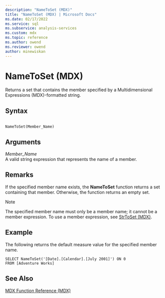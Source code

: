 ```yaml
---
description: "NameToSet (MDX)"
title: "NameToSet (MDX) | Microsoft Docs"
ms.date: 02/17/2022
ms.service: sql
ms.subservice: analysis-services
ms.custom: mdx
ms.topic: reference
ms.author: owend
ms.reviewer: owend
author: minewiskan
---
```

# NameToSet (MDX)


  Returns a set that contains the member specified by a Multidimensional Expressions (MDX)-formatted string.  
  
## Syntax  
  
```  
  
NameToSet(Member_Name)   
```  
  
## Arguments  
 *Member_Name*  
 A valid string expression that represents the name of a member.  
  
## Remarks  
 If the specified member name exists, the **NameToSet** function returns a set containing that member. Otherwise, the function returns an empty set.  
  
> [!NOTE]  
>  The specified member name must only be a member name; it cannot be a member expression. To use a member expression, see [StrToSet &#40;MDX&#41;](../mdx/strtoset-mdx.md).  
  
## Example  
 The following returns the default measure value for the specified member name.  
  
```  
SELECT NameToSet('[Date].[Calendar].[July 2001]') ON 0  
FROM [Adventure Works]  
```  
  
## See Also  
 [MDX Function Reference &#40;MDX&#41;](../mdx/mdx-function-reference-mdx.md)  
  
  
